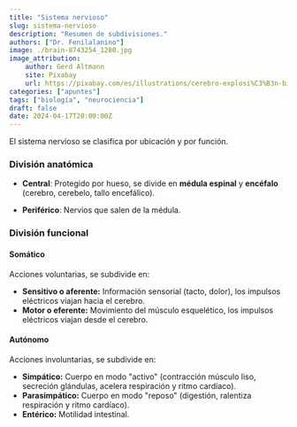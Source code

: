 ```yaml
---
title: "Sistema nervioso"
slug: sistema-nervioso
description: "Resumen de subdivisiones."
authors: ["Dr. Fenilalanino"]
image: ./brain-8743254_1280.jpg
image_attribution:
    author: Gerd Altmann
    site: Pixabay
    url: https://pixabay.com/es/illustrations/cerebro-explosi%C3%B3n-big-bang-8743254/
categories: ["apuntes"]
tags: ["biología", "neurociencia"]
draft: false
date: 2024-04-17T20:00:00Z
---
```


El sistema nervioso se clasifica por ubicación y por función.

### División anatómica

- **Central**: Protegido por hueso, se divide en **médula espinal** y **encéfalo** (cerebro, cerebelo, tallo encefálico).

- **Periférico**: Nervios que salen de la médula.


### División funcional

#### Somático
Acciones voluntarias, se subdivide en:

  - **Sensitivo o aferente:** Información sensorial (tacto, dolor), los impulsos eléctricos viajan hacia el cerebro.
  - **Motor o eferente:** Movimiento del músculo esquelético, los impulsos eléctricos viajan desde el cerebro.

#### Autónomo
Acciones involuntarias, se subdivide en:

  - **Simpático:** Cuerpo en modo "activo" (contracción músculo liso, secreción glándulas, acelera respiración y ritmo cardíaco).
  - **Parasimpático:** Cuerpo en modo "reposo" (digestión, ralentiza respiración y ritmo cardíaco).
  - **Entérico:** Motilidad intestinal.
